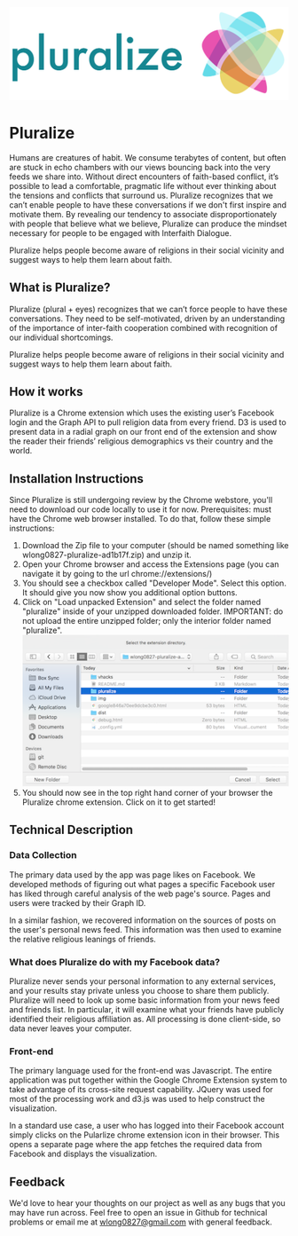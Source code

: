 ![alt text](https://raw.githubusercontent.com/wlong0827/pluralize/master/pluralize/logoPluralize.png)

# Pluralize

Humans are creatures of habit. We consume terabytes of content, but often are stuck in echo chambers with our views bouncing back into the very feeds we share into. Without direct encounters of faith-based conflict, it’s possible to lead a comfortable, pragmatic life without ever thinking about the tensions and conflicts that surround us. Pluralize recognizes that we can’t enable people to have these conversations if we don't first inspire and motivate them. By revealing our tendency to associate disproportionately with people that believe what we believe, Pluralize can produce the mindset necessary for people to be engaged with Interfaith Dialogue.

Pluralize helps people become aware of religions in their social vicinity and suggest ways to help them learn about faith.

## What is Pluralize? 

Pluralize (plural + eyes) recognizes that we can’t force people to have these conversations. They need to be self-motivated, driven by an understanding of the importance of inter-faith cooperation combined with recognition of our individual shortcomings.

Pluralize helps people become aware of religions in their social vicinity and suggest ways to help them learn about faith.

## How it works
Pluralize is a Chrome extension which uses the existing user’s Facebook login and the Graph API to pull religion data from every friend. D3 is used to present data in a radial graph on our front end of the extension and show the reader their friends’ religious demographics vs their country and the world.

## Installation Instructions
Since Pluralize is still undergoing review by the Chrome webstore, you'll need to download our code locally to use it for now. Prerequisites: must have the Chrome web browser installed. To do that, follow these simple instructions:

1. Download the Zip file to your computer (should be named something like wlong0827-pluralize-ad1b17f.zip) and unzip it.
2. Open your Chrome browser and access the Extensions page (you can navigate it by going to the url chrome://extensions/)
3. You should see a checkbox called "Developer Mode". Select this option. It should give you now show you additional option buttons.
4. Click on "Load unpacked Extension" and select the folder named "pluralize" inside of your unzipped downloaded folder. IMPORTANT: do not upload the entire unzipped folder; only the interior folder named "pluralize".
![alt text](https://raw.githubusercontent.com/wlong0827/pluralize/master/img/install.png)
5. You should now see in the top right hand corner of your browser the Pluralize chrome extension. Click on it to get started!

## Technical Description
### Data Collection
The primary data used by the app was page likes on Facebook. We developed methods of figuring out what pages a specific Facebook user has liked through careful analysis of the web page's source. Pages and users were tracked by their Graph ID. 

In a similar fashion, we recovered information on the sources of posts on the user's personal news feed. This information was then used to examine the relative religious leanings of friends.

### What does Pluralize do with my Facebook data?
Pluralize never sends your personal information to any external services, and your results stay private unless you choose to share them publicly. Pluralize will need to look up some basic information from your news feed and friends list. In particular, it will examine what your friends have publicly identified their religious affiliation as. All processing is done client-side, so data never leaves your computer.


### Front-end
The primary language used for the front-end was Javascript. The entire application was put together within the Google Chrome Extension system to take advantage of its cross-site request capability. JQuery was used for most of the processing work and d3.js was used to help construct the visualization.

In a standard use case, a user who has logged into their Facebook account simply clicks on the Pularlize chrome extension icon in their browser. This opens a separate page where the app fetches the required data from Facebook and displays the visualization.

## Feedback
We'd love to hear your thoughts on our project as well as any bugs that you may have run across. Feel free to open an issue in Github for technical problems or email me at wlong0827@gmail.com with general feedback.




